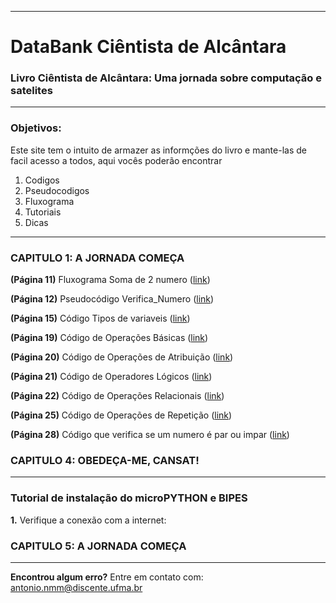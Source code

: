 
---
# DataBank Ciêntista de Alcântara
### Livro Ciêntista de Alcântara: Uma jornada sobre computação e satelites

---

### Objetivos:
Este site tem o intuito de armazer as informções do livro e mante-las de facil acesso a todos, aqui vocês poderão encontrar

1. Codigos
2. Pseudocodigos
3. Fluxograma
4. Tutoriais
5. Dicas

---

### CAPITULO 1: A JORNADA COMEÇA

**(Página 11)** Fluxograma Soma de 2 numero ([link](https://github.com/AdminDarti/Cientista_de_Alcantara_livro_1/blob/main/Fluxogramas/Soma_de_dois_numeros%20(Fluxograma%20Pg%2011).py))

**(Página 12)** Pseudocódigo Verifica_Numero ([link](https://github.com/AdminDarti/Cientista_de_Alcantara_livro_1/blob/main/Códigos/CodigosAlgoritimo_Verificanumero%20(Pseudocodigo%20pg%2014).py))

**(Página 15)** Código Tipos de variaveis ([link](https://github.com/AdminDarti/Cientista_de_Alcantara_livro_1/blob/main/Códigos/(opicional)%20Tipos_de_variavies(pg17).py))

**(Página 19)** Código de Operações Básicas ([link](https://github.com/AdminDarti/Cientista_de_Alcantara_livro_1/blob/main/Códigos/op_basicas(pg20).py))

**(Página 20)** Código de Operações de Atribuição ([link](https://github.com/AdminDarti/Cientista_de_Alcantara_livro_1/blob/main/Códigos/op_atribuição(pg22).py))

**(Página 21)** Código de Operadores Lógicos ([link](https://github.com/AdminDarti/Cientista_de_Alcantara_livro_1/blob/main/Códigos/op_logicos(pg25).py))

**(Página 22)** Código de Operações Relacionais ([link](https://github.com/AdminDarti/Cientista_de_Alcantara_livro_1/blob/main/Códigos/op_relacionais(pg26).py))

**(Página 25)** Código de Operações de Repetição ([link](https://github.com/AdminDarti/Cientista_de_Alcantara_livro_1/blob/main/Códigos/estrutura_repetição(pg%2030).py))

**(Página 28)** Código que verifica se um numero é par ou impar ([link](https://github.com/AdminDarti/Cientista_de_Alcantara_livro_1/blob/main/Códigos/Verifica_par(Pg%2028).py))

### CAPITULO 4: OBEDEÇA-ME, CANSAT!
---
### Tutorial de instalação do microPYTHON e BIPES

**1.** Verifique a conexão com a internet:








### CAPITULO 5: A JORNADA COMEÇA
---
**Encontrou algum erro?**  Entre em contato com: antonio.nmm@discente.ufma.br

